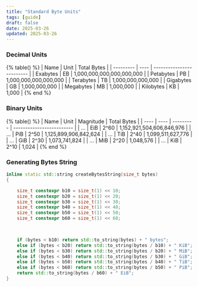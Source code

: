 ```yaml
---
title: "Standard Byte Units"
tags: [guide]
draft: false
date: 2025-03-26
updated: 2025-03-26
---
```


### Decimal Units 

{% table() %}
| Name      | Unit | Total Bytes               |
| --------- | ---- | ------------------------- |
| Exabytes  | EB   | 1,000,000,000,000,000,000 |
| Petabytes | PB   | 1,000,000,000,000,000     |
| Terabytes | TB   | 1,000,000,000,000         |
| Gigabytes | GB   | 1,000,000,000             |
| Megabytes | MB   | 1,000,000                 |
| Kilobytes | KB   | 1,000                     | 
{% end %}

### Binary Units

{% table() %}
| Name | Unit | Magnitude | Total Bytes               |
| ---- | ---- | --------- | ------------------------- |
| ...  | EiB  | 2^60      | 1,152,921,504,606,846,976 |
| ...  | PiB  | 2^50      | 1,125,899,906,842,624     |
| ...  | TiB  | 2^40      | 1,099,511,627,776         |
| ...  | GiB  | 2^30      | 1,073,741,824             |
| ...  | MiB  | 2^20      | 1,048,576                 |
| ...  | KiB  | 2^10      | 1,024                     |
{% end %}

### Generating Bytes String 
``` c++
inline static std::string createBytesString(size_t bytes)
{

    size_t constexpr b10 = size_t(1) << 10;
    size_t constexpr b20 = size_t(1) << 20;
    size_t constexpr b30 = size_t(1) << 30;
    size_t constexpr b40 = size_t(1) << 40;
    size_t constexpr b50 = size_t(1) << 50;
    size_t constexpr b60 = size_t(1) << 60;

  

    if (bytes < b10) return std::to_string(bytes) + " bytes";
    else if (bytes < b20) return std::to_string(bytes / b10) + " KiB";
    else if (bytes < b30) return std::to_string(bytes / b20) + " MiB";
    else if (bytes < b40) return std::to_string(bytes / b30) + " GiB";
    else if (bytes < b50) return std::to_string(bytes / b40) + " TiB";
    else if (bytes < b60) return std::to_string(bytes / b50) + " PiB";
    return std::to_string(bytes / b60) + " EiB";
}
```